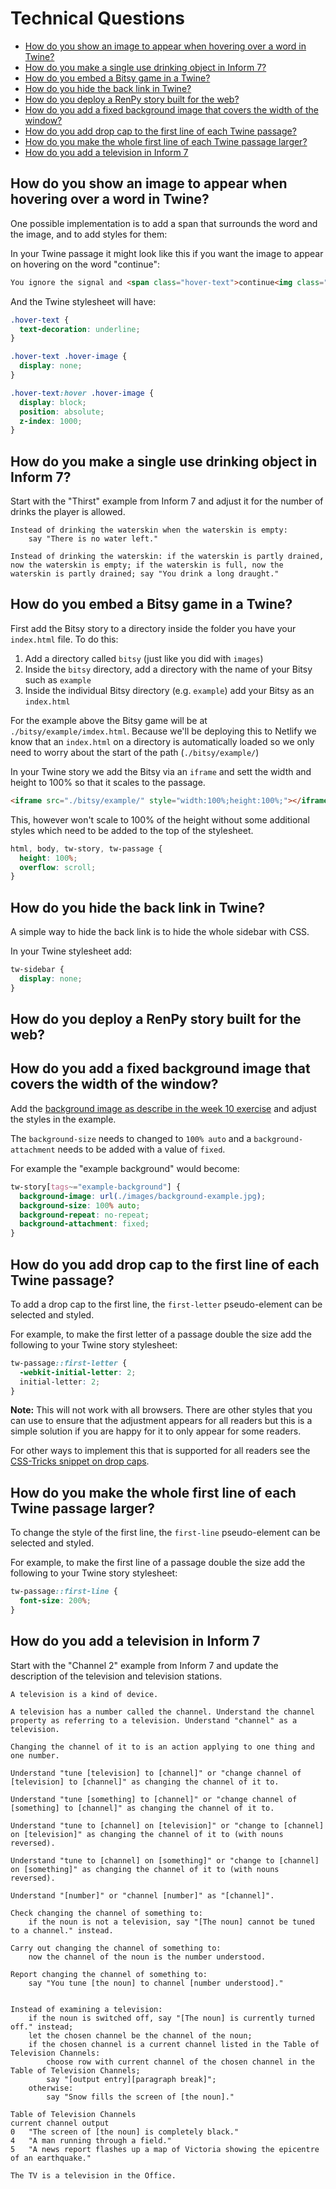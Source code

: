 # Technical Questions

- [How do you show an image to appear when hovering over a word in Twine?](#how-do-you-show-an-image-to-appear-when-hovering-over-a-word-in-twine)
- [How do you make a single use drinking object in Inform 7?](#how-do-you-make-a-single-use-drinking-object-in-inform-7)
- [How do you embed a Bitsy game in a Twine?](#how-do-you-embed-a-bitsy-game-in-a-twine)
- [How do you hide the back link in Twine?](#how-do-you-hide-the-back-link-in-twine)
- [How do you deploy a RenPy story built for the web?](#how-do-you-deploy-a-renpy-story-built-for-the-web)
- [How do you add a fixed background image that covers the width of the window?](#how-do-you-add-a-fixed-background-image-that-covers-the-width-of-the-window)
- [How do you add drop cap to the first line of each Twine passage?](#how-do-you-add-drop-cap-to-the-first-line-of-each-twine-passage)
- [How do you make the whole first line of each Twine passage larger?](#how-do-you-make-the-whole-first-line-of-each-twine-passage-larger)
- [How do you add a television in Inform 7](#how-do-you-add-a-television-in-inform-7)

## How do you show an image to appear when hovering over a word in Twine?

One possible implementation is to add a span that surrounds the word and the image, and to add styles for them:

In your Twine passage it might look like this if you want the image to appear on hovering on the word "continue":

```html
You ignore the signal and <span class="hover-text">continue<img class="hover-image" src="./images/space.jpg" alt="you are floating in space" /></span> your mission. As you explore a nearby planet, you encounter hostile alien lifeforms.
```

And the Twine stylesheet will have:

```css
.hover-text {
  text-decoration: underline; 
}

.hover-text .hover-image {
  display: none; 
}

.hover-text:hover .hover-image {
  display: block;
  position: absolute;
  z-index: 1000;
}
```

## How do you make a single use drinking object in Inform 7?

Start with the "Thirst" example from Inform 7 and adjust it for the number of drinks the player is allowed.

```inform7
Instead of drinking the waterskin when the waterskin is empty: 
    say "There is no water left."

Instead of drinking the waterskin: if the waterskin is partly drained, now the waterskin is empty; if the waterskin is full, now the waterskin is partly drained; say "You drink a long draught."
```

## How do you embed a Bitsy game in a Twine?

First add the Bitsy story to a directory inside the folder you have your `index.html` file. To do this:

1. Add a directory called `bitsy` (just like you did with `images`)
2. Inside the `bitsy` directory, add a directory with the name of your Bitsy such as `example`
3. Inside the individual Bitsy directory (e.g. `example`) add your Bitsy as an `index.html`

For the example above the Bitsy game will be at `./bitsy/example/imdex.html`. Because we'll be deploying this to Netlify we know that an `index.html` on a directory is automatically loaded so we only need to worry about the start of the path (`./bitsy/example/`)

In your Twine story we add the Bitsy via an `iframe` and sett the width and height to 100% so that it scales to the passage.

```html
<iframe src="./bitsy/example/" style="width:100%;height:100%;"></iframe>
```

This, however won't scale to 100% of the height without some additional styles which need to be added to the top of the stylesheet.

```css
html, body, tw-story, tw-passage {
  height: 100%;
  overflow: scroll;
}
```

## How do you hide the back link in Twine?

A simple way to hide the back link is to hide the whole sidebar with CSS.

In your Twine stylesheet add:

```css
tw-sidebar {
  display: none;
}
```

## How do you deploy a RenPy story built for the web?


## How do you add a fixed background image that covers the width of the window?

Add the [background image as describe in the week 10 exercise](./exercises/week10.md#background-images-using-tags) and adjust the styles in the example.

The `background-size` needs to changed to `100% auto` and a `background-attachment` needs to be added with a value of `fixed`.

For example the "example background" would become:

```css
tw-story[tags~="example-background"] {
  background-image: url(./images/background-example.jpg);
  background-size: 100% auto;
  background-repeat: no-repeat;
  background-attachment: fixed;
}
```

## How do you add drop cap to the first line of each Twine passage?

To add a drop cap to the first line, the `first-letter` pseudo-element can be selected and styled.

For example, to make the first letter of a passage double the size add the following to your Twine story stylesheet:

```css
tw-passage::first-letter {
  -webkit-initial-letter: 2;
  initial-letter: 2;
} 
```

**Note:** This will not work with all browsers. There are other styles that you can use to ensure that the adjustment appears for all readers but this is a simple solution if you are happy for it to only appear for some readers.

For other ways to implement this that is supported for all readers see the [CSS-Tricks snippet on drop caps](https://css-tricks.com/snippets/css/drop-caps/).

## How do you make the whole first line of each Twine passage larger?

To change the style of the first line, the `first-line` pseudo-element can be selected and styled.

For example, to make the first line of a passage double the size add the following to your Twine story stylesheet:

```css
tw-passage::first-line {
  font-size: 200%; 
}
```

## How do you add a television in Inform 7

Start with the "Channel 2" example from Inform 7 and update the description of the television and television stations.

```inform7
A television is a kind of device.

A television has a number called the channel. Understand the channel property as referring to a television. Understand "channel" as a television.

Changing the channel of it to is an action applying to one thing and one number.

Understand "tune [television] to [channel]" or "change channel of [television] to [channel]" as changing the channel of it to.

Understand "tune [something] to [channel]" or "change channel of [something] to [channel]" as changing the channel of it to.

Understand "tune to [channel] on [television]" or "change to [channel] on [television]" as changing the channel of it to (with nouns reversed).

Understand "tune to [channel] on [something]" or "change to [channel] on [something]" as changing the channel of it to (with nouns reversed).

Understand "[number]" or "channel [number]" as "[channel]".

Check changing the channel of something to: 
	if the noun is not a television, say "[The noun] cannot be tuned to a channel." instead.

Carry out changing the channel of something to: 
	now the channel of the noun is the number understood.

Report changing the channel of something to: 
	say "You tune [the noun] to channel [number understood]."


Instead of examining a television:
	if the noun is switched off, say "[The noun] is currently turned off." instead;
	let the chosen channel be the channel of the noun;
	if the chosen channel is a current channel listed in the Table of Television Channels:
		choose row with current channel of the chosen channel in the Table of Television Channels;
		say "[output entry][paragraph break]"; 
	otherwise:
		say "Snow fills the screen of [the noun]."

Table of Television Channels
current channel	output
0	"The screen of [the noun] is completely black."
4	"A man running through a field."
5	"A news report flashes up a map of Victoria showing the epicentre of an earthquake."

The TV is a television in the Office.
```